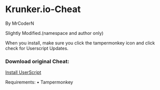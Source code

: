 # Krunker.io-Cheat
By MrCoderN

Slightly Modified.(namespace and author only)

When you install, make sure you click the tampermonkey icon and click check for Userscript Updates.
### Download original Cheat:
[Install UserScript](https://github.com/MrCoderN/krunker.io-hack-cheat-mod/raw/master/krunkerhack.user.js)

Requirements: • Tampermonkey
